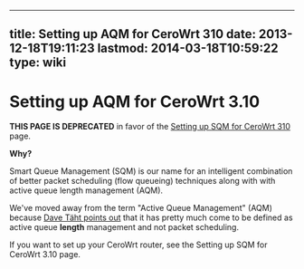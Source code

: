 
---
title: Setting up AQM for CeroWrt 310
date: 2013-12-18T19:11:23
lastmod: 2014-03-18T10:59:22
type: wiki
---
Setting up AQM for CeroWrt 3.10
===============================

**THIS PAGE IS DEPRECATED** in favor of the
[Setting up SQM for CeroWrt 310](Setting_up_SQM_for_CeroWrt_310.md) page.

**Why?**

Smart Queue Management (SQM) is our name for an intelligent combination
of better packet scheduling (flow queueing) techniques along with with
active queue length management (AQM).

We've moved away from the term "Active Queue Management" (AQM) because
[Dave Täht points
out](https://lists.bufferbloat.net/pipermail/cerowrt-devel/2013-December/001840.html)
that it has pretty much come to be defined as active queue **length**
management and not packet scheduling.

If you want to set up your CeroWrt router, see the <link>Setting up SQM
for CeroWrt 3.10</link> page.
